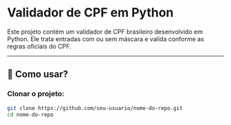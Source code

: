 # Validador de CPF em Python

Este projeto contém um validador de CPF brasileiro desenvolvido em Python. Ele trata entradas com ou sem máscara e valida conforme as regras oficiais do CPF.

---

## 🚀 Como usar?

### Clonar o projeto:

```bash
git clone https://github.com/seu-usuario/nome-do-repo.git
cd nome-do-repo

